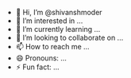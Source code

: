- 👋 Hi, I’m @shivanshmoder
- 👀 I’m interested in ...
- 🌱 I’m currently learning ...
- 💞️ I’m looking to collaborate on ...
- 📫 How to reach me ...
- 😄 Pronouns: ...
- ⚡ Fun fact: ...

<!---
shivanshmoder/shivanshmoder is a ✨ special ✨ repository because its `README.md` (this file) appears on your GitHub profile.
You can click the Preview link to take a look at your changes.
--->
